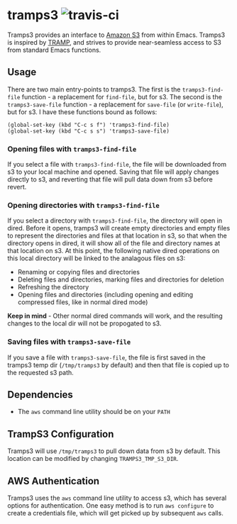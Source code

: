# tramps3 ![travis-ci](https://travis-ci.org/mattusifer/tramps3.svg?branch=master)

Tramps3 provides an interface to [Amazon S3](https://aws.amazon.com/s3/) from within Emacs. Tramps3 is inspired by [TRAMP](https://www.emacswiki.org/emacs/TrampMode), and strives to provide near-seamless access to S3 from standard Emacs functions.

## Usage
There are two main entry-points to tramps3. The first is the `tramps3-find-file` function - a replacement for `find-file`, but for s3. The second is the `tramps3-save-file` function - a replacement for `save-file` (or `write-file`), but for s3. I have these functions bound as follows:

```elisp
(global-set-key (kbd "C-c s f") 'tramps3-find-file)
(global-set-key (kbd "C-c s s") 'tramps3-save-file)
```

### Opening files with `tramps3-find-file`

If you select a file with `tramps3-find-file`, the file will be downloaded from s3 to your local machine and opened. Saving that file will apply changes directly to s3, and reverting that file will pull data down from s3 before revert.

### Opening directories with `tramps3-find-file`
If you select a directory with `tramps3-find-file`, the directory will open in dired. Before it opens, tramps3 will create empty directories and empty files to represent the directories and files at that location in s3, so that when the directory opens in dired, it will show all of the file and directory names at that location on s3. At this point, the following native dired operations on this local directory will be linked to the analagous files on s3:

- Renaming or copying files and directories
- Deleting files and directories, marking files and directories for deletion
- Refreshing the directory
- Opening files and directories (including opening and editing compressed files, like in normal dired mode)

**Keep in mind** - Other normal dired commands will work, and the resulting changes to the local dir will not be propogated to s3.

### Saving files with `tramps3-save-file`

If you save a file with `tramps3-save-file`, the file is first saved in the tramps3 temp dir (`/tmp/tramps3` by default) and then that file is copied up to the requested s3 path.

## Dependencies

- The `aws` command line utility should be on your `PATH`

## TrampS3 Configuration

Tramps3 will use `/tmp/tramps3` to pull down data from s3 by default. This location can be modified by changing `TRAMPS3_TMP_S3_DIR`.

## AWS Authentication

Tramps3 uses the `aws` command line utility to access s3, which has several options for authentication. One easy method is to run `aws configure` to create a credentials file, which will get picked up by subsequent `aws` calls.
